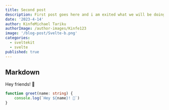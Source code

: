 ```yaml
---
title: Second post
description: First post goes here and i am exited what we will be doing here.
date: '2023-4-14'
author: KinfeMichael Tariku
authorImage: /author-images/Kinfe123
image: '/blog-post/Svelte-b.png'
categories:
  - sveltekit
  - svelte
published: true
---
```


## Markdown

Hey friends! 👋

```ts
function greet(name: string) {
	console.log(`Hey ${name}! 👋`)
}
```